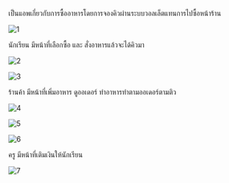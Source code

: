 เป็นแอพเกี่ยวกับการซื้ออาหารโดยการจองคิวผ่านระบบวอลเล็ตแทนการไปซื้อหน้าร้าน

![1](https://user-images.githubusercontent.com/93056207/212555004-0f7a2586-1c90-4569-9673-d2975ca2cb15.png)

นักเรียน มีหน้าที่เลือกซื้อ และ สั่งอาหารแล้วจะได้คิวมา

![2](https://user-images.githubusercontent.com/93056207/212555029-bec227e5-5116-4af4-b5c6-cacaeb71ae24.png)

![3](https://user-images.githubusercontent.com/93056207/212555033-0c0ac170-d0e4-425d-9d36-a00e525a0344.png)

ร้านค้า มีหน้าที่เพิ่มอาหาร ดูออเดอร์ ทำอาหารทำตามออเดอร์ตามติว

![4](https://user-images.githubusercontent.com/93056207/212555058-7a799e94-0775-44c0-ba19-14fc511ddee3.png)

![5](https://user-images.githubusercontent.com/93056207/212555072-3e1463dc-9897-4f13-bfc8-37189d5b0475.png)

![6](https://user-images.githubusercontent.com/93056207/212555083-5cbcb383-fd36-4a24-aeee-2c44ac76f680.png)

ครู มีหน้าที่เติมเงินให้นักเรียน

![7](https://user-images.githubusercontent.com/93056207/212555118-f79ee05a-e878-45bf-a6f1-82c502641b30.png)

